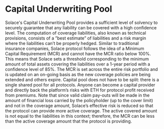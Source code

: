 # Capital Underwriting Pool

Solace's Capital Underwriting Pool provides a sufficient level of solvency to securely guarantee that any liability can be covered with a high confidence level. The computation of coverage liabilities, also known as technical provisions, consists of a ”best estimate” of liabilities and a risk margin where the liabilities can’t be properly hedged. Similar to traditional insurance companies, Solace protocol follows the idea of a Minimum Capital Requirement (MCR) and cannot have the MCR ratio below 100%. This means that Solace sets a threshold corresponding to the minimum amount of total assets covering the liabilities over a 1-year period with a confidence level of 85%. The MCR is set across the entire risk portfolio and is updated on an on-going basis as the new coverage policies are being extended and others expire.
Capital pool does not have to be split: there is a single shared pool for all protocols. Anyone can become a capital provider and directly back the platform’s risks with ETH for protocol profit received from premiums.
Note that since valid claim pay-outs will be made in the amount of financial loss carried by the policyholder (up to the cover limit) and not in the coverage amount, Solace’s effective risk is reduced so that the protocol can provide more active coverage. The active covered amount is not equal to the liabilities in this context; therefore, the MCR can be less than the active coverage amount that the protocol is providing.
